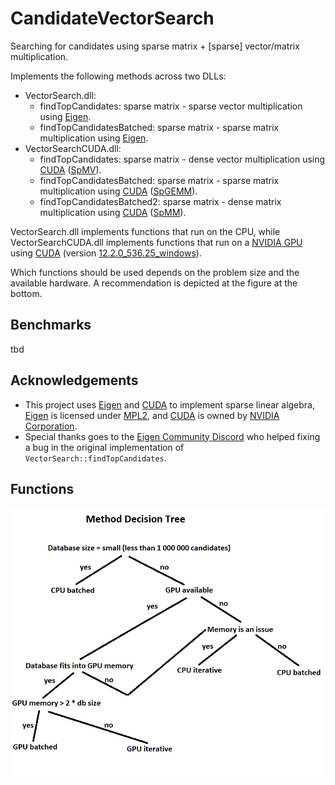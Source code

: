 # CandidateVectorSearch

Searching for candidates using sparse matrix + [sparse] vector/matrix multiplication.

Implements the following methods across two DLLs:
- VectorSearch.dll:
  - findTopCandidates: sparse matrix - sparse vector multiplication using [Eigen](https://eigen.tuxfamily.org/).
  - findTopCandidatesBatched: sparse matrix - sparse matrix multiplication using [Eigen](https://eigen.tuxfamily.org/).
- VectorSearchCUDA.dll:
  - findTopCandidates: sparse matrix - dense vector multiplication using [CUDA](https://developer.nvidia.com/cuda-toolkit) ([SpMV](https://docs.nvidia.com/cuda/cusparse/index.html#cusparsespmv)).
  - findTopCandidatesBatched: sparse matrix - sparse matrix multiplication using [CUDA](https://developer.nvidia.com/cuda-toolkit) ([SpGEMM](https://docs.nvidia.com/cuda/cusparse/index.html#cusparsespgemm)).
  - findTopCandidatesBatched2: sparse matrix - dense matrix multiplication using [CUDA](https://developer.nvidia.com/cuda-toolkit) ([SpMM](https://docs.nvidia.com/cuda/cusparse/index.html#cusparsespmm)).
 
VectorSearch.dll implements functions that run on the CPU, while VectorSearchCUDA.dll implements functions that run on a [NVIDIA GPU](https://www.nvidia.com/) using [CUDA](https://developer.nvidia.com/cuda-toolkit) (version [12.2.0_536.25_windows](https://developer.nvidia.com/cuda-toolkit-archive)).

Which functions should be used depends on the problem size and the available hardware. A recommendation is depicted at the figure at the bottom.

## Benchmarks

tbd

## Acknowledgements

- This project uses [Eigen](https://eigen.tuxfamily.org/) and [CUDA](https://developer.nvidia.com/cuda-toolkit) to implement sparse linear algebra, [Eigen](https://eigen.tuxfamily.org/) is licensed under [MPL2](https://www.mozilla.org/en-US/MPL/2.0/), and [CUDA](https://developer.nvidia.com/cuda-toolkit) is owned by [NVIDIA Corporation](https://www.nvidia.com/).
- Special thanks goes to the [Eigen Community Discord](https://discord.gg/2SkEJGqZjR) who helped fixing a bug in the original implementation of `VectorSearch::findTopCandidates`.

## Functions

![Method_Decision_Tree](sparse_alg_decision_tree.png)
